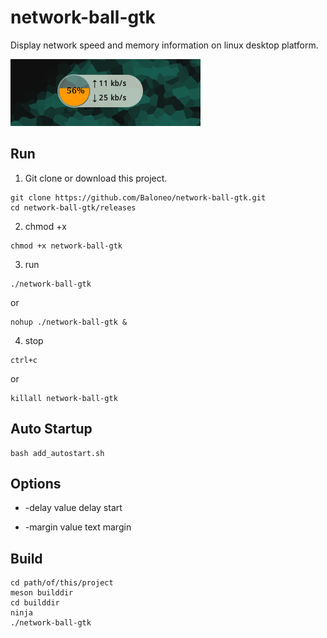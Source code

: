 # network-ball-gtk

Display network speed and memory information on linux desktop platform.

![net-ball-gtk](https://raw.githubusercontent.com/Baloneo/network-ball-gtk/master/net-ball-gtk5.gif)

## Run
1. Git clone or download this project.
```
git clone https://github.com/Baloneo/network-ball-gtk.git
cd network-ball-gtk/releases
```
2. chmod +x
```
chmod +x network-ball-gtk
```
3. run
```
./network-ball-gtk
```
or
```
nohup ./network-ball-gtk &
```
4. stop
```
ctrl+c
```
or
```
killall network-ball-gtk
```

## Auto Startup
```
bash add_autostart.sh
```

## Options
* -delay value
delay start

* -margin value
text margin

## Build
```
cd path/of/this/project
meson builddir
cd builddir
ninja
./network-ball-gtk
```







